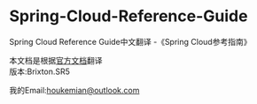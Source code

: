 # Spring-Cloud-Reference-Guide


Spring Cloud Reference Guide中文翻译 -《Spring Cloud参考指南》  

本文档是根据[官方文档](http://cloud.spring.io/spring-cloud-static/Brixton.SR5/#_registering_with_eureka)翻译  
版本:Brixton.SR5

我的Email:[houkemian@outlook.com](houkemian@outlook.com)
